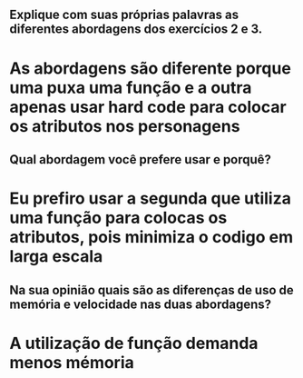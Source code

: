 ## Explique com suas próprias palavras as diferentes abordagens dos exercícios 2 e 3.
# As abordagens são diferente porque uma puxa uma função e a outra apenas usar hard code para colocar os atributos nos personagens

## Qual abordagem você prefere usar e porquê?
# Eu prefiro usar a segunda que utiliza uma função para colocas os atributos, pois minimiza o codigo em larga escala

## Na sua opinião quais são as diferenças de uso de memória e velocidade nas duas abordagens?
# A utilização de função demanda menos mémoria

